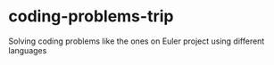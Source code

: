 # coding-problems-trip
Solving coding problems like the ones on Euler project using different languages
